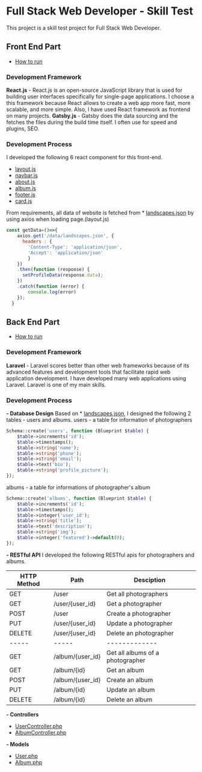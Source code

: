 # Full Stack Web Developer - Skill Test
This project is a skill test project for Full Stack Web Developer.

## Front End Part
* [How to run](front-end/README.md)
### Development Framework
**React.js** - React.js is an open-source JavaScript library that is used for building user interfaces specifically for single-page applications.
I choose a this framework because React allows to create a web app more fast, more scalable, and more simple. Also, I have used React framework as frontend on many projects.
**Gatsby.js** - Gatsby does the data sourcing and the fetches the files during the build time itself. I often use for speed and plugins, SEO.

### Development Process
I developed the following 6 react component for this front-end.
* [layout.js](front-end/src/components/layout.js)
* [navbar.js](front-end/src/components/navbar.js)
* [about.js](front-end/src/components/about.js)
* [album.js](front-end/src/components/album.js)
* [footer.js](front-end/src/components/footer.js)
* [card.js](front-end/src/components/atoms/card.js)

From requirements, all data of website is fetched from * [landscapes.json](front-end/static/data/landscapes.json) by using axios when loading page.(layout.js)
```javascript
const getData=()=>{
    axios.get('/data/landscapes.json', {
      headers : {
        'Content-Type': 'application/json',
        'Accept': 'application/json'
        }
    })
    .then(function (response) {
      setProfileData(response.data);
    })
    .catch(function (error) {
        console.log(error)
    });
  }
```

## Back End Part
* [How to run](back-end/README.md)

### Development Framework
**Laravel** - Laravel scores better than other web frameworks because of its advanced features and development tools that facilitate rapid web application development. I have developed many web applications using Laravel. Laravel is one of my main skills.

### Development Process
**- Database Design**
Based on * [landscapes.json](front-end/static/data/landscapes.json), I designed the following 2 tables - users and albums.
users - a table for information of photographers
```php
Schema::create('users', function (Blueprint $table) {
    $table->increments('id');
    $table->timestamps();
    $table->string('name');
    $table->string('phone');
    $table->string('email');
    $table->text('bio');
    $table->string('profile_picture');
});
```

albums - a table for informations of photographer's album
```php
Schema::create('albums', function (Blueprint $table) {
    $table->increments('id');
    $table->timestamps();
    $table->integer('user_id');
    $table->string('title');
    $table->text('description');
    $table->string('img');
    $table->integer('featured')->default(0);
});
```

**- RESTful API**
I developed the following RESTful apis for photographers and albums.

| HTTP Method	| Path | Desciption  |
| ----- | ----- | ------------- |
| GET      | /user | Get all photographers
| GET      | /user/{user_id} | Get a photographer
| POST     | /user | Create a photographer
| PUT      | /user/{user_id} | Update a photographer
| DELETE      | /user/{user_id} | Delete an photographer
| ----- | ----- | ------------- |
| GET      | /album/{user_id} | Get all albums of a photographer
| GET      | /album/{id} | Get an album
| POST     | /album/{user_id} | Create an album
| PUT      | /album/{id} | Update an album
| DELETE      | /album/{id} | Delete an album

**- Controllers**
* [UserController.php](back-end/app/Http/Controllers/UserController.php)
* [AlbumController.php](back-end/app/Http/Controllers/AlbumController.php)

**- Models**
* [User.php](back-end/app/User.php)
* [Album.php](back-end/app/Album.php)

